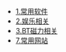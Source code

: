 

-  [1.常用软件](data/00_常用软件.md)
-  [2.娱乐相关](data/01_娱乐相关.md)
-  [3.BT磁力相关](data/02_BT磁力相关.md)
-  [7.常用网站](data/07md)




